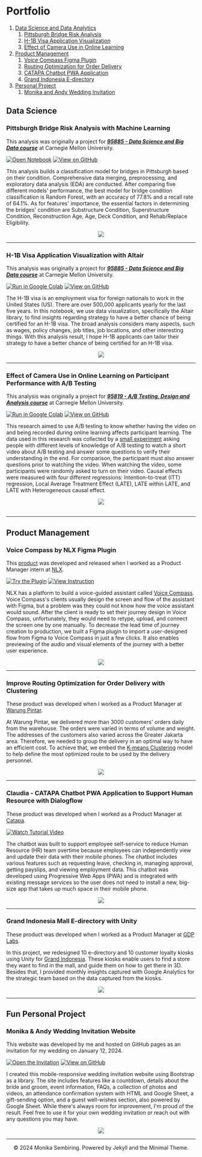 # Portfolio

1. [Data Science and Data Analytics](#data)
    1. [Pittsburgh Bridge Risk Analysis](#data1)
    2. [H-1B Visa Application Visualization](#data2)
    3. [Effect of Camera Use in Online Learning](#data3)
2. [Product Management](#product)
    1. [Voice Compass Figma Plugin](#product1)
    2. [Routing Optimization for Order Delivery](#product2)
    3. [CATAPA Chatbot PWA Application](#product3)
    4. [Grand Indonesia E-directory](#product4)
3. [Personal Project](#personal)
    1. [Monika and Andy Wedding Invitation](#personal1)

## Data Science <a id="data"></a>

### Pittsburgh Bridge Risk Analysis with Machine Learning <a id="data1"></a>

This analysis was originally a project for [***95885 - Data Science and Big Data course***](https://api.heinz.cmu.edu/courses_api/course_detail/95-885/) at Carnegie Mellon University.

[![Open Notebook](https://img.shields.io/badge/Jupyter-Open_Notebook-blue?logo=Jupyter)](projects/bridge-risk-analysis.html)
[![View on GitHub](https://img.shields.io/badge/GitHub-View_on_GitHub-blue?logo=GitHub)](https://github.com/monikasembiring/bridge-risk-classification)

This analysis builds a classification model for bridges in Pittsburgh based on their condition. Comprehensive data merging, preprocessing, and exploratory data analysis (EDA) are conducted. After comparing five different models' performance, the best model for bridge condition classification is Random Forest, with an accuracy of 77.8% and a recall rate of 64.1%. As for features' importance, the essential factors in determining the bridges' condition are Substructure Condition, Superstructure Condition, Reconstruction Age, Age, Deck Condition, and Rehab/Replace Eligibility.


<center><img src="images/bridge-risk-analysis.jpg"/></center>

---
### H-1B Visa Application Visualization with Altair <a id="data2"></a>

This analysis was originally a project for [***95885 - Data Science and Big Data course***](https://api.heinz.cmu.edu/courses_api/course_detail/95-885/) at Carnegie Mellon University.

[![Run in Google Colab](https://img.shields.io/badge/Colab-Run_in_Google_Colab-blue?logo=Google&logoColor=FDBA18)](https://colab.research.google.com/drive/1ZKj8omcb7jKSuYZBDmJxpuoMLi0bTioR)
[![View on GitHub](https://img.shields.io/badge/GitHub-View_on_GitHub-blue?logo=GitHub)](https://github.com/monikasembiring/h-1b-visa-data-visualization)

The H-1B visa is an employment visa for foreign nationals to work in the United States (US). There are over 500,000 applicants yearly for the last five years. In this notebook, we use data visualization, specifically the Altair library, to find insights regarding strategy to have a better chance of being certified for an H-1B visa. The broad analysis considers many aspects, such as wages, policy changes, job titles, job locations, and other interesting things. With this analysis result, I hope H-1B applicants can tailor their strategy to have a better chance of being certified for an H-1B visa.  

<center><img src="images/h-1b visualization.png"/></center>

---
### Effect of Camera Use in Online Learning on Participant Performance with A/B Testing <a id="data3"></a>

This analysis was originally a project for [***95819 - A/B Testing, Design and Analysis course***](https://api.heinz.cmu.edu/courses_api/course_detail/95-819/) at Carnegie Mellon University.

[![Run in Google Colab](https://img.shields.io/badge/Colab-Run_in_Google_Colab-blue?logo=Google&logoColor=FDBA18)](https://colab.research.google.com/drive/11uiNzvc5RLERqgl1_9jQV1niEm6QELHb)
[![View on GitHub](https://img.shields.io/badge/GitHub-View_on_GitHub-blue?logo=GitHub)](https://github.com/monikasembiring/online-learning-ab-testing)

This research aimed to use A/B testing to know whether having the video on and being recorded during online learning affects participant learning. The data used in this research was collected by a [small experiment](https://www.linkedin.com/feed/update/urn:li:activity:6999874128102981632/) asking people with different levels of knowledge of A/B testing to watch a short video about A/B testing and answer some questions to verify their understanding in the end. For comparison, the participant must also answer questions prior to watching the video. When watching the video, some participants were randomly asked to turn on their video. Causal effects were measured with four different regressions: Intention-to-treat (ITT) regression, Local Average Treatment Effect (LATE), LATE within LATE, and LATE with Heterogeneous causal effect.

<center><img src="images/online-learning.png"></center>
<br>

---
## Product Management <a id="product"></a>

### Voice Compass by NLX Figma Plugin <a id="product1"></a>

This [product](https://nlx.ai/news/nlx-s-new-figma-plugin-for-voice-compass?utm_content=218434948&utm_medium=social&utm_source=linkedin&hss_channel=lcp-12587283) was developed and released when I worked as a Product Manager intern at [NLX](https://nlx.ai/).

[![Try the Plugin](https://img.shields.io/badge/Figma-Try_the_Plugin-blue?logo=Figma)](https://www.figma.com/community/plugin/1139545615887918828/Voice-Compass-by-NLX)
[![View Instruction](https://img.shields.io/badge/PDF-View_Instructions-blue?logo=adobe-acrobat-reader&logoColor=white)](https://assets.nlx.ai/media/nlx-figma-plugin-instructions.pdf)

NLX has a platform to build a voice-guided assistant called [Voice Compass](https://nlx.ai/voice-compass). Voice Compass's clients usually design the screen and flow of the assistant with Figma, but a problem was they could not know how the voice assistant would sound. After the client is ready to set their journey design in Voice Compass, unfortunately, they would need to retype, upload, and connect the screen one by one manually. To decrease the lead time of journey creation to production, we built a Figma plugin to import a user-designed flow from Figma to Voice Compass in just a few clicks. It also enables previewing of the audio and visual elements of the journey with a better user experience.

<center><img src="images/vc-figma-plugin.png"/></center>

---
### Improve Routing Optimization for Order Delivery with Clustering <a id="product2"></a>

These product was developed when I worked as a Product Manager at [Warung Pintar](https://warungpintar.co.id/).

At Warung Pintar, we delivered more than 3000 customers' orders daily from the warehouse. The orders were varied in terms of volume and weight. The addresses of the customers also varied across the Greater Jakarta area. Therefore, we needed to group the delivery in an optimal way to have an efficient cost. To achieve that, we embed the [K-means Clustering](https://www.researchgate.net/publication/344802174_Optimizing_Planning_Service_Territories_by_Dividing_Into_Compact_Several_Sub-areas_Using_Binary_K-means_Clustering_According_Vehicle_Constraints) model to help define the most optimized route to be used by the delivery personnel.

<center><img src="images/vrp.png"/></center>

---
### Claudia - CATAPA Chatbot PWA Application to Support Human Resource with Dialogflow <a id="product3"></a>

These product was developed when I worked as a Product Manager at [Catapa](https://catapa.com/).

[![Watch Tutorial Video](https://img.shields.io/badge/YouTube-Watch_Tutorial_Video-blue?logo=Youtube)](https://www.youtube.com/watch?v=Ho49btSfYIs)

The chatbot was built to support employee self-service to reduce Human Resource (HR) team overtime because employees can independently view and update their data with their mobile phones. The chatbot includes various features such as requesting leave, checking in, managing approval, getting payslips, and viewing employment data. This chatbot was developed using Progressive Web Apps (PWA) and is integrated with existing message services so the user does not need to install a new, big-size app that takes up much space in their mobile phone. 

<center><img src="images/claudia.png"/></center>

---
### Grand Indonesia Mall E-directory with Unity <a id="product4"></a>

These product was developed when I worked as a Product Manager at [GDP Labs](https://www.gdplabs.id/).

In this project, we redesigned 10 e-directory and 10 customer loyalty kiosks using Unity for [Grand Indonesia](https://www.grand-indonesia.com/). These kiosks enable users to find a store they want to find in the mall, and guide them on how to get there in 3D. Besides that, I provided monthly insights captured with Google Analytics for the strategic team based on the data captured from the kiosks.

<center><img src="images/directory.png"/></center>

---
## Fun Personal Project <a id="personal"></a>

### Monika & Andy Wedding Invitation Website <a id="personal1"></a>

This website was developed by me and hosted on GitHub pages as an invitation for my wedding on January 12, 2024. 

[![Open the Invitation](https://img.shields.io/badge/Github%20Pages-Open_the_Invitation-blue?logo=githubpages)](https://monikasembiring.github.io/wedding-invitation/?name=Especially%20for%20those%20who%20are%20viewing%20my%20portfolio)
[![View on GitHub](https://img.shields.io/badge/GitHub-View_on_GitHub-blue?logo=GitHub)](https://github.com/monikasembiring/wedding-invitation)


I created this mobile-responsive wedding invitation website using Bootstrap as a library. The site includes features like a countdown, details about the bride and groom, event information, FAQs, a collection of photos and videos, an attendance confirmation system with HTML and Google Sheet, a gift-sending option, and a guest well-wishes section, also powered by Google Sheet. While there's always room for improvement, I'm proud of the result. Feel free to use it for your own wedding invitation or reach out with any questions you may have.


<center><img src="images/wedding.jpg"/></center>


---
<center>© 2024 Monika Sembiring. Powered by Jekyll and the Minimal Theme.</center>
